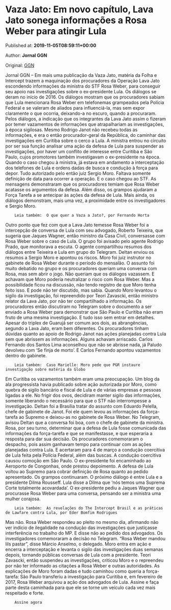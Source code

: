 
# Vaza Jato: Em novo capítulo, Lava Jato sonega informações a Rosa Weber para atingir Lula

Published at: **2019-11-05T08:59:11+00:00**

Author: **Jornal GGN**

Original: [GGN](https://jornalggn.com.br/justica/vaza-jato-em-novo-capitulo-lava-jato-sonega-informacoes-a-rosa-weber-para-atingir-lula/)

Jornal GGN – Em mais uma publicação da Vaza Jato, matéria da Folha e Intercept trazem a maquinação dos procuradores da Operação Lava Jato escondendo informações da ministra do STF Rosa Weber, para conseguir seu apoio nas investigações sobre o ex-presidente Lula. Os diálogos se deram no início de 2016.
Os diálogos mostram que os procuradores sabiam que Lula mencionara Rosa Weber em telefonemas grampeados pela Polícia Federal e se valeram de aliados para influenciá-la, mas sem expor claramente o que ocorria, deixando-a no escuro, quando a procuraram.
Pelos diálogos, a indicação que os integrantes da Lava Jato assim o fizeram por temer vazamentos de informações que atrapalhariam as investigações, à época sigilosas.
Mesmo Rodrigo Janot não recebeu todas as informações, e era o então procurador-geral da República, do caminhar das investigações em Curitiba sobre o cerco a Lula.
A ministra entrou no circuito por ser sua função analisar uma ação da defesa de Lula para suspender as investigações, por haver um conflito de interesse entre Curitiba e São Paulo, cujos promotores também investigavam o ex-presidente na época.
Quando o caso chegou à ministra, já estava em andamento a interceptação dos telefones de Lula e ordens dadas de busca e condução à força para depor. Tudo autorizado pelo então juiz Sergio Moro. Faltava somente definição de data para ocorrer a operação. E o caso chegou ao STF.
As mensagens demonstraram que os procuradores temiam que Rosa Weber acatasse os argumentos da defesa. Além disso, os grampos ajudaram a Força Tarefa a se antecipar às ações da defesa de Lula. Mais ainda, os diálogos demonstram, mais uma vez, a proximidade entre os investigadores e Sergio Moro.

        Leia também:  O que quer a Vaza a Jato?, por Fernando Horta
      
Outro ponto que fez com que a Lava Jato temesse Rosa Weber foi a intercepção de conversa de Lula com seu advogado, Roberto Teixeira, que sugeria que Jaques Wagner, então ministro da Casa Civil, conversasse com Rosa Weber sobre o caso de Lula.
O grupo foi avisado pelo agente Rodrigo Prado, que monitorava a escuta. O agente compartilhou resumos dos diálogos entre Teixeira e Lula em grupo do Telegram. Deltan enviou os resumos a Sergio Moro e apontou os riscos. Moro foi juiz instrutor no gabinete de Rosa Weber durante o período do mensalão.
O assunto foi muito debatido no grupo e os procuradores queriam uma conversa com Rosa, mas sem abrir o jogo. Não queriam que os diálogos vazassem. E achavam que Moro poderia neutralizar o risco com Rosa Weber.
Mas a possibilidade ficou na discussão, não tendo registro de que Moro tenha feito isso. E pode não ter discutido, mas sabia. Quando Moro levantou o sigilo da investigação, foi repreendido por Teori Zavascki, então ministro relator da Lava Jato, por não ter compartilhado a informação.
Os procuradores então discutiram no Telegram sobre o documento a ser enviado a Rosa Weber para demonstrar que São Paulo e Curitiba não eram fruto de uma mesma investigação. E tudo isso sem entrar em detalhes. Apesar do triplex de Guarujá ser comum aos dois, as abrangências, segundo a Lava Jato, eram bem diferentes.
Os procuradores tinham dúvidas quanto ao apoio de Rodrigo Janot nas ações planejadas contra Lula sem que abrissem as informações. Alguns achavam arriscado. Carlos Fernando dos Santos Lima aconselhou que não se abrisse nada, já Paludo devolveu com ‘Se finja de morto’. E Carlos Fernando apontou vazamentos dentro do gabinete.

        Leia também:  Caso Marielle: Moro pede que PGR instaure investigação sobre matéria da Globo
      
Em Curitiba os vazamentos também eram uma preocupação. Um blog da ala progressista havia publicado sobre ação autorizada por Moro, como quebra de sigilo bancário e fiscal de Lula e de várias empresas e pessoas ligadas a ele.
No frigir dos ovos, decidiram manter sigilo das informações, somente liberando o necessário para que o STF não interrompesse a investigação.
Deltan foi a Brasília tratar do assunto com Eduardo Pelella, chefe de gabinete de Janot. Foi ele quem levou as informações da força-tarefa ao Supremo e deixou-as no gabinete de Rosa Weber. No Telegram, avisou Deltan que a conversa foi boa, com o chefe de gabinete da ministra. Rosa, por seu turno, determinar que a defesa de Lula fosse comunicada das informações da força-tarefa e que se manifestasse, e que esperaria a resposta para dar sua decisão.
Os procuradores comemoraram o despacho, pois assim ganhavam tempo para continuar com as ações planejadas contra Lula. E acertaram para 4 de março a condução coercitiva de Lula feita pela Polícia Federal, além das buscas.
A condução coercitiva causou comoção em São Paulo. O ex-presidente foi encaminhado ao Aeroporto de Congonhas, onde prestou depoimento. A defesa de Lula voltou ao Supremo para cobrar definição de Rosa quanto ao pedido apresentado.
Os grampos continuaram. O próximo diálogo é entre Lula e a presidente Dilma Rousseff. Lula disse a Dilma que ‘nós temos uma Suprema Corte totalmente acovardada’. O ex-presidente pediu a Jaques Wagner que procurasse Rosa Weber para uma conversa, pensando ser a ministra uma mulher corajosa.

        Leia também:  As revelações do The Intercept Brasil e as práticas de Lawfare contra Lula, por Eder Bomfim Rodrigues
      
Mas não. Rosa Weber respondeu ao pleito no mesmo dia, afirmando não ver indício de ilegalidade na condução das investigações que justiçasse interferência no trabalho do MP. E disse não ao pedido dos advogados.
Os investigadores comemoraram a decisão no Telegram. “Rosa Weber mandou lils pastar”, disse Márcio Anselmo, o delegado.
Moro entra em ação e encerra a interceptação e levanta o sigilo das investigações duas semanas depois, tornando públicas conversas de Lula com a presidente. Teori Zavascki, então suspendeu as investigações, criticou Moro e o repreendeu por não ter informado as citações a Rosa Weber e outras autoridades.
As explicações de Moro foram dadas e tudo caminhou como queria a força-tarefa: São Paulo transferiu a investigação para Curitiba e, em fevereiro de 2017, Rosa Weber arquivou a ação dos advogados de Lula.
Assine e faça parte desta caminhada para que ele se torne um veículo cada vez mais respeitado e forte.

        Assine agora
      
